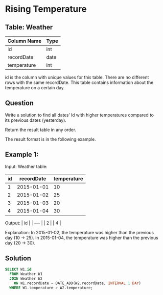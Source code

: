 # Rising Temperature

## Table: Weather

| Column Name | Type |
| --- | --- |
| id | int |
| recordDate | date |
| temperature | int |

id is the column with unique values for this table.
There are no different rows with the same recordDate.
This table contains information about the temperature on a certain day.
 

## Question

Write a solution to find all dates' Id with higher temperatures compared to its previous dates (yesterday).

Return the result table in any order.

The result format is in the following example.

## Example 1:

Input: 
Weather table:

| id | recordDate | temperature |
| --- | --- | --- |
| 1  | 2015-01-01 | 10          |
| 2  | 2015-01-02 | 25          |
| 3  | 2015-01-03 | 20          |
| 4  | 2015-01-04 | 30          |

Output: 
| id |
| --- |
| 2  |
| 4  |

Explanation: 
In 2015-01-02, the temperature was higher than the previous day (10 -> 25).
In 2015-01-04, the temperature was higher than the previous day (20 -> 30).

## Solution
```sql
SELECT W1.id
  FROM Weather W1
  JOIN Weather W2
    ON W1.recordDate = DATE_ADD(W2.recordDate, INTERVAL 1 DAY)
  WHERE W1.temperature > W2.temperature;
```
